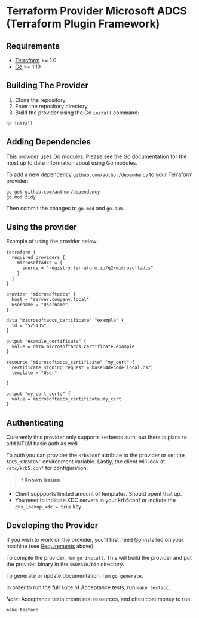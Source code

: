 # Terraform Provider Microsoft ADCS (Terraform Plugin Framework)

## Requirements

- [Terraform](https://developer.hashicorp.com/terraform/downloads) >= 1.0
- [Go](https://golang.org/doc/install) >= 1.19

## Building The Provider

1. Clone the repository
1. Enter the repository directory
1. Build the provider using the Go `install` command:

```shell
go install
```

## Adding Dependencies

This provider uses [Go modules](https://github.com/golang/go/wiki/Modules).
Please see the Go documentation for the most up to date information about using Go modules.

To add a new dependency `github.com/author/dependency` to your Terraform provider:

```shell
go get github.com/author/dependency
go mod tidy
```

Then commit the changes to `go.mod` and `go.sum`.

## Using the provider

Example of using the provider below:

```hcl
terraform {
  required_providers {
    microsoftadcs = {
      source = "registry.terraform.io/q2/microsoftadcs"
    }
  }
}

provider "microsoftadcs" {
  host = "server.company.local"
  username = "Username"
}

data "microsoftadcs_certificate" "example" {
  id = "525135"
}

output "example_certificate" {
  value = data.microsoftadcs_certificate.example
}

resource "microsoftadcs_certificate" "my_cert" {
  certificate_signing_request = base64decode(local.csr)
  template = "User"

}

output "my_cert_certs" {
  value = microsoftadcs_certificate.my_cert
}
```


## Authenticating

Curerently this provider only supports kerberos auth, but there is plans to add NTLM basic auth as well.

To auth you can provider the `krb5conf` attribute to the provider or set the `ADCS_KRB5CONF` environment variable. Lastly, the client will look at `/etc/krb5.conf` for configuration.

>	&#10071; **Known Issues**
- Client suppports limited amount of templates. Should opent that up.
- You need to indicate KDC servers in your krb5conf or include the `dns_lookup_kdc = true` key


## Developing the Provider

If you wish to work on the provider, you'll first need [Go](http://www.golang.org) installed on your machine (see [Requirements](#requirements) above).

To compile the provider, run `go install`. This will build the provider and put the provider binary in the `$GOPATH/bin` directory.

To generate or update documentation, run `go generate`.

In order to run the full suite of Acceptance tests, run `make testacc`.

*Note:* Acceptance tests create real resources, and often cost money to run.

```shell
make testacc
```
